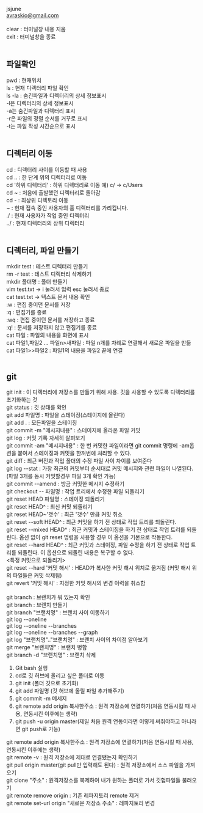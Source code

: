 jsjune  
avraskio@gmail.com  
</br>
clear : 터미널창 내용 지움  
exit : 터미널창을 종료  
</br>
## 파일확인
pwd : 현재위치  
ls : 현재 디렉터리 파일 확인  
ls -la : 숨긴파일과 디렉터리의 상세 정보표시  
-l은 디렉터리의 상세 정보표시   
-a는  숨긴파일과 디렉터리 표시  
-r은 파일의 정렬 순서를 거꾸로 표시  
-t는 파일 작성 시간순으로 표시  
</br>
## 디렉터리 이동
cd : 디렉터리 사이를 이동할 때 사용  
cd .. : 한 단계 위의 디렉터리로 이동   
cd '하위 디렉터리' : 하위 디렉터리로 이동   예) c/ -> c/Users  
cd ~ : 처음에 출발했던 디렉터리로 돌아감  
cd - : 최상위 디렉토리 이동  
~ : 현재 접속 중인 사용자의 홈 디렉터리를 가리킵니다.  
./ : 현재 사용자가 작업 중인 디렉터리  
../ : 현재 디렉터리의 상위 디렉터리  
</br>
## 디렉터리, 파일 만들기
mkdir test : 테스트 디렉터리 만들기  
rm -r test : 테스트 디렉터리 삭제하기  
mkdir 폴더명 : 폴더 만들기  
vim test.txt -> i 눌러서 입력 esc 눌러서 종료  
cat test.txt -> 텍스트 문서 내용 확인  
:w : 편집 중이던 문서를 저장  
:q : 편집기를 종료  
:wq : 편집 중이던 문서를 저장하고 종료  
:q! : 문서를 저장하지 않고 편집기를 종료  
cat 파일 : 파일의 내용을 화면에 표시  
cat 파일1,파일2 ... 파일n>새파일 : 파일 n개를 차례로 연결해서 새로운 파일을 만듦  
cat 파일1>>파일2 : 파일1의 내용을 파일2 끝에 연결  
</br>
## git
git init : 이 디렉터리에 저장소를 만들기 위해 사용. 깃을 사용할 수 있도록 디렉터리를 초기화하는 것  
git status : 깃 상태를 확인  
git add 파일명 : 파일을 스테이징(스테이지에 올린다)  
git add . : 모든파일을 스테이징  
git commit -m "메시지내용" : 스테이지에 올라온 파일 커밋    
git log : 커밋 기록 자세히 살펴보기  
git commit -am "메시지내용" : 한 번 커밋한 파일이라면 git commit 명령에 -am옵션을 붙여서 스테이징과 커밋을 한꺼번에 처리할 수 있다.  
git diff : 최근 버전과 작업 폴더의 수정 파일 사이 차이를 보여준다  
git log --stat : 가장 최근의 커밋부터 순서대로 커밋 메시지와 관련 파일이 나열된다. (파일 3개를 동시 커밋할경우 파일 3개 확인 가능)  
git commit --amend : 방금 커밋한 메시지 수정하기  
git checkout -- 파일명 : 작업 트리에서 수정한 파일 되돌리기  
git reset HEAD 파일명 : 스테이징 되돌리기  
git reset HEAD^ : 최신 커밋 되돌리기  
git reset HEAD~'갯수' : 최근 '갯수' 만큼 커밋 취소  
git reset --soft HEAD^ : 최근 커밋을 하기 전 상태로 작업 트리를 되돌린다.  
git reset --mixed HEAD^ : 최근 커밋과 스테이징을 하기 전 상태로 작업 트리를 되돌린다. 옵션 없이 git reset 명령을 사용할 경우 이 옵션을 기본으로 작동한다.  
git reset --hard HEAD^ : 최근 커밋과 스테이징, 파일 수정을 하기 전 상태로 작업 트리를 되돌린다. 이 옵션으로 되돌린 내용은 복구할 수 없다.  
<특정 커밋으로 되돌리기>  
git reset --hard '커밋 해시' : HEAD가 복사한 커밋 해시 위치로 옮겨짐 (커밋 해시 위의 파일들은 커밋 삭제됨)  
git revert '커밋 해시' : 지정한 커밋 해시의 변경 이력을 취소함  
</br>
git branch : 브랜치가 뭐 있는지 확인  
git branch : 브랜치 만들기  
git branch "브랜치명" : 브랜치 사이 이동하기  
git log --oneline  
git log --oneline --branches  
git log --oneline --branches --graph  
git log "브랜치명".."브랜치명" : 브랜치 사이의 차이점 알아보기  
git merge "브랜치명" : 브랜치 병합  
git branch -d "브랜치명" : 브랜치 삭제  

1. Git bash 실행  
2. cd로 깃 허브에 올리고 싶은 폴더로 이동   
3. git init (폴더 깃으로 초기화)  
4. git add 파일명 (깃 허브에 올릴 파일 추가해주기)   
5. git commit -m 메세지    
6. git remote add origin 복사한주소 : 원격 저장소에 연결하기(처음 연동시킬 때 사용, 연동시킨 이후에는 생략)  
7. git push -u origin master(제일 처음 원격 연동이라면 이렇게 써줘야하고 아니라면 git push로 가능)  

git remote add origin 복사한주소 : 원격 저장소에 연결하기(처음 연동시킬 때 사용, 연동시킨 이후에는 생략)  
git remote -v : 원격 저장소에 제대로 연결됐는지 확인하기  
git pull origin master(git pull만 입력해도 된다) : 원격 저장소에서 소스 파일을 가져오기  
git clone "주소" : 원격저장소를 복제하여 내가 원하는 폴더로 가서 깃헙파일들 불러오기    
git remote remove origin : 기존 레파지토리 remote 제거     
git remote set-url origin "새로운 저장소 주소" : 레파지토리 변경   
  
